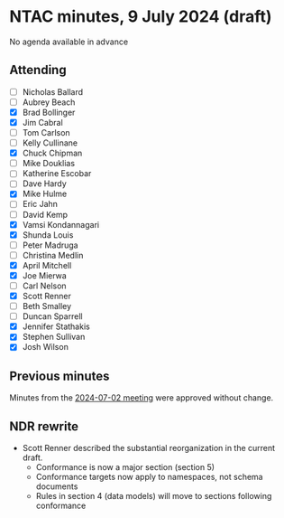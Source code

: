 # NTAC minutes, 9 July 2024 (draft)

No agenda available in advance

## Attending

- [ ] Nicholas Ballard
- [ ] Aubrey Beach
- [x] Brad Bollinger
- [x] Jim Cabral
- [ ] Tom Carlson
- [ ] Kelly Cullinane
- [x] Chuck Chipman
- [ ] Mike Douklias
- [ ] Katherine Escobar
- [ ] Dave Hardy
- [x] Mike Hulme
- [ ] Eric Jahn
- [ ] David Kemp
- [x] Vamsi Kondannagari
- [x] Shunda Louis
- [ ] Peter Madruga
- [ ] Christina Medlin
- [x] April Mitchell
- [x] Joe Mierwa
- [ ] Carl Nelson
- [x] Scott Renner
- [ ] Beth Smalley
- [ ] Duncan Sparrell
- [x] Jennifer Stathakis
- [x] Stephen Sullivan
- [x] Josh Wilson

## Previous minutes

Minutes from the [2024-07-02 meeting](2024-07-02-minutes.doc) were approved without change.

## NDR rewrite

* Scott Renner described the substantial reorganization in the current draft.
  * Conformance is now a major section (section 5)
  * Conformance targets now apply to namespaces, not schema documents
  * Rules in section 4 (data models) will move to sections following conformance

